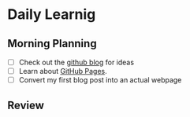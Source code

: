 # Daily Learnig

## Morning Planning
- [ ] Check out the [github blog](https://github.blog/) for ideas
- [ ] Learn about [GitHub Pages](https://skills.github.com/#first-day-on-github).
- [ ] Convert my first blog post into an actual webpage

## Review
